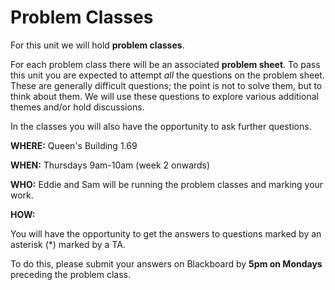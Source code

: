 # Problem Classes

For this unit we will hold **problem classes**. 

For each problem class there will be an associated **problem sheet**. To pass this unit you are expected to attempt _all_ the questions on the problem sheet. These are generally difficult questions; the point is not to solve them, but to think about them. We will use these questions to explore various additional themes and/or hold discussions.

In the classes you will also have the opportunity to ask further questions.


**WHERE:** Queen's Building 1.69 

**WHEN:** Thursdays 9am-10am (week 2 onwards)

**WHO:** Eddie and Sam will be running the problem classes and marking your work.

**HOW:**

You will have the opportunity to get the answers to questions marked by an asterisk (*) marked by a TA.

To do this, please submit your answers on Blackboard by **5pm on Mondays** preceding the problem class.